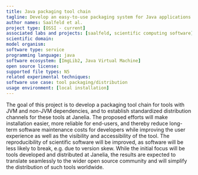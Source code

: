 ```yaml
---
title: Java packaging tool chain
tagline: Develop an easy-to-use packaging system for Java applications.
author names: Saalfeld et al.
project type: [OSSI - current]
associated labs and projects: [saalfeld, scientific computing software]
scientific domain:
model organism:
software type: service
programming language: java
software ecosystem: [ImgLib2, Java Virtual Machine]
open source license:
supported file types: N5
related experimental techniques:
software use case: tool packaging/distribution
usage environment: [local installation]
---
```


The goal of this project is to develop a packaging tool chain for tools with JVM and non-JVM dependencies, and to establish standardized distribution channels for these tools at Janelia. The proposed efforts will make installation easier, more reliable for end-users, and thereby reduce long-term software maintenance costs for developers while improving the user experience as well as the visibility and accessibility of the tool. The reproducibility of scientific software will be improved, as software will be less likely to break, e.g. due to version skew. While the initial focus will be tools developed and distributed at Janelia, the results are expected to translate seamlessly to the wider open source community and will simplify the distribution of such tools worldwide.
